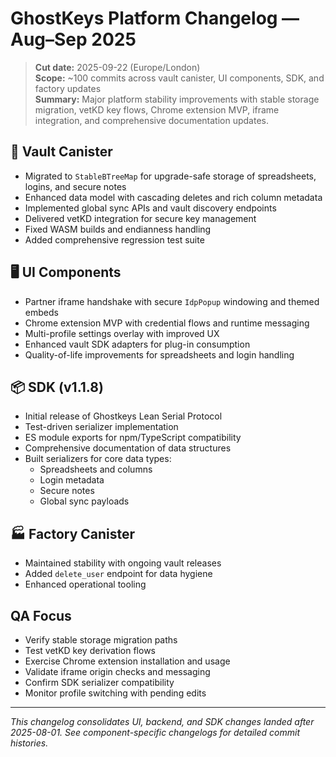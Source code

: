 # GhostKeys Platform Changelog — Aug–Sep 2025

> **Cut date:** 2025-09-22 (Europe/London)  
> **Scope:** ~100 commits across vault canister, UI components, SDK, and factory updates  
> **Summary:** Major platform stability improvements with stable storage migration, vetKD key flows, Chrome extension MVP, iframe integration, and comprehensive documentation updates.

## 🔐 Vault Canister
- Migrated to `StableBTreeMap` for upgrade-safe storage of spreadsheets, logins, and secure notes
- Enhanced data model with cascading deletes and rich column metadata
- Implemented global sync APIs and vault discovery endpoints
- Delivered vetKD integration for secure key management
- Fixed WASM builds and endianness handling
- Added comprehensive regression test suite

## 🖥️ UI Components
- Partner iframe handshake with secure `IdpPopup` windowing and themed embeds
- Chrome extension MVP with credential flows and runtime messaging
- Multi-profile settings overlay with improved UX
- Enhanced vault SDK adapters for plug-in consumption
- Quality-of-life improvements for spreadsheets and login handling

## 📦 SDK (v1.1.8)
- Initial release of Ghostkeys Lean Serial Protocol
- Test-driven serializer implementation
- ES module exports for npm/TypeScript compatibility
- Comprehensive documentation of data structures
- Built serializers for core data types:
  - Spreadsheets and columns
  - Login metadata
  - Secure notes
  - Global sync payloads

## 🏭 Factory Canister
- Maintained stability with ongoing vault releases
- Added `delete_user` endpoint for data hygiene
- Enhanced operational tooling

## QA Focus
- Verify stable storage migration paths
- Test vetKD key derivation flows
- Exercise Chrome extension installation and usage
- Validate iframe origin checks and messaging
- Confirm SDK serializer compatibility
- Monitor profile switching with pending edits

---

_This changelog consolidates UI, backend, and SDK changes landed after 2025-08-01. See component-specific changelogs for detailed commit histories._